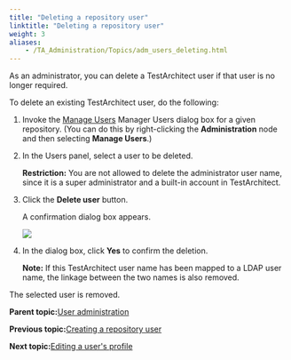 ```yaml
--- 
title: "Deleting a repository user"
linktitle: "Deleting a repository user"
weight: 3
aliases: 
    - /TA_Administration/Topics/adm_users_deleting.html
---
```


As an administrator, you can delete a TestArchitect user if that user is no longer required.

To delete an existing TestArchitect user, do the following:

1.  Invoke the [Manage Users](/reuse/../TA_Administration/Topics/adm_users_invoking_Manage_Users.html) Manager Users dialog box for a given repository. \(You can do this by right-clicking the **Administration** node and then selecting **Manage Users**.\)

2.  In the Users panel, select a user to be deleted.

    **Restriction:** You are not allowed to delete the administrator user name, since it is a super administrator and a built-in account in TestArchitect.

3.  Click the **Delete user** button.

    A confirmation dialog box appears.

    ![](/images/TA_Automation/Images/Delete_user_dlg.png)

4.  In the dialog box, click **Yes** to confirm the deletion.

    **Note:** If this TestArchitect user name has been mapped to a LDAP user name, the linkage between the two names is also removed.


The selected user is removed.

**Parent topic:**[User administration](/TA_Administration/Topics/User_administration.html)

**Previous topic:**[Creating a repository user](/TA_Administration/Topics/adm_users_creating.html)

**Next topic:**[Editing a user's profile](/TA_Administration/Topics/adm_users_modifying_profile.html)

